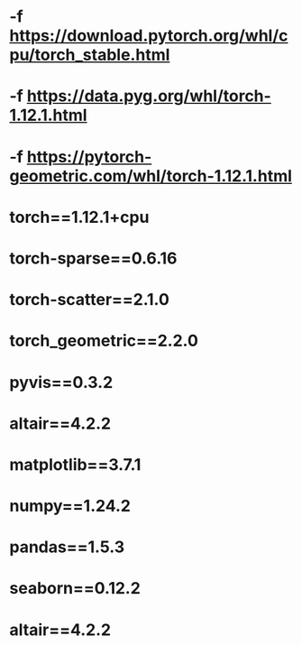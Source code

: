 # -f https://download.pytorch.org/whl/cpu/torch_stable.html
# -f https://data.pyg.org/whl/torch-1.12.1.html
# -f https://pytorch-geometric.com/whl/torch-1.12.1.html
# torch==1.12.1+cpu
# torch-sparse==0.6.16
# torch-scatter==2.1.0
# torch_geometric==2.2.0
# pyvis==0.3.2


# altair==4.2.2
# matplotlib==3.7.1
# numpy==1.24.2
# pandas==1.5.3
# seaborn==0.12.2
# altair==4.2.2

